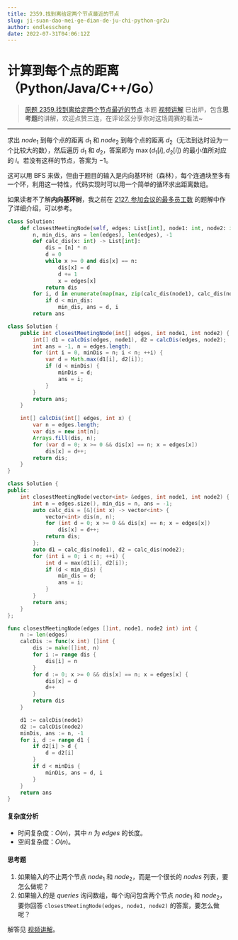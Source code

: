 ```yaml
---
title: 2359.找到离给定两个节点最近的节点
slug: ji-suan-dao-mei-ge-dian-de-ju-chi-python-gr2u
author: endlesscheng
date: 2022-07-31T04:06:12Z
---
```

# 计算到每个点的距离（Python/Java/C++/Go）
 
> [原题 2359.找到离给定两个节点最近的节点](https://leetcode.cn/problems/find-closest-node-to-given-two-nodes)
本题 [视频讲解](https://www.bilibili.com/video/BV1Ba411N78j) 已出炉，包含**思考题**的讲解，欢迎点赞三连，在评论区分享你对这场周赛的看法~

--- 

求出 $\textit{node}_1$ 到每个点的距离 $d_1$ 和 $\textit{node}_2$ 到每个点的距离 $d_2$（无法到达时设为一个比较大的数），然后遍历 $d_1$ 和 $d_2$，答案即为 $\max(d_1[i],d_2[i])$ 的最小值所对应的 $i$。若没有这样的节点，答案为 $-1$。

这可以用 BFS 来做，但由于题目的输入是内向基环树（森林），每个连通块至多有一个环，利用这一特性，代码实现时可以用一个简单的循环求出距离数组。

如果读者不了解**内向基环树**，我之前在 [2127. 参加会议的最多员工数](https://leetcode.cn/problems/maximum-employees-to-be-invited-to-a-meeting/solution/nei-xiang-ji-huan-shu-tuo-bu-pai-xu-fen-c1i1b/) 的题解中作了详细介绍，可以参考。

```py [sol1-Python3]
class Solution:
    def closestMeetingNode(self, edges: List[int], node1: int, node2: int) -> int:
        n, min_dis, ans = len(edges), len(edges), -1
        def calc_dis(x: int) -> List[int]:
            dis = [n] * n
            d = 0
            while x >= 0 and dis[x] == n:
                dis[x] = d
                d += 1
                x = edges[x]
            return dis
        for i, d in enumerate(map(max, zip(calc_dis(node1), calc_dis(node2)))):
            if d < min_dis:
                min_dis, ans = d, i
        return ans
```

```java [sol1-Java]
class Solution {
    public int closestMeetingNode(int[] edges, int node1, int node2) {
        int[] d1 = calcDis(edges, node1), d2 = calcDis(edges, node2);
        int ans = -1, n = edges.length;
        for (int i = 0, minDis = n; i < n; ++i) {
            var d = Math.max(d1[i], d2[i]);
            if (d < minDis) {
                minDis = d;
                ans = i;
            }
        }
        return ans;
    }

    int[] calcDis(int[] edges, int x) {
        var n = edges.length;
        var dis = new int[n];
        Arrays.fill(dis, n);
        for (var d = 0; x >= 0 && dis[x] == n; x = edges[x])
            dis[x] = d++;
        return dis;
    }
}
```

```cpp [sol1-C++]
class Solution {
public:
    int closestMeetingNode(vector<int> &edges, int node1, int node2) {
        int n = edges.size(), min_dis = n, ans = -1;
        auto calc_dis = [&](int x) -> vector<int> {
            vector<int> dis(n, n);
            for (int d = 0; x >= 0 && dis[x] == n; x = edges[x])
                dis[x] = d++;
            return dis;
        };
        auto d1 = calc_dis(node1), d2 = calc_dis(node2);
        for (int i = 0; i < n; ++i) {
            int d = max(d1[i], d2[i]);
            if (d < min_dis) {
                min_dis = d;
                ans = i;
            }
        }
        return ans;
    }
};
```

```go [sol1-Go]
func closestMeetingNode(edges []int, node1, node2 int) int {
	n := len(edges)
	calcDis := func(x int) []int {
		dis := make([]int, n)
		for i := range dis {
			dis[i] = n
		}
		for d := 0; x >= 0 && dis[x] == n; x = edges[x] {
			dis[x] = d
			d++
		}
		return dis
	}

	d1 := calcDis(node1)
	d2 := calcDis(node2)
	minDis, ans := n, -1
	for i, d := range d1 {
		if d2[i] > d {
			d = d2[i]
		}
		if d < minDis {
			minDis, ans = d, i
		}
	}
	return ans
}
```

#### 复杂度分析

- 时间复杂度：$O(n)$，其中 $n$ 为 $\textit{edges}$ 的长度。
- 空间复杂度：$O(n)$。

#### 思考题

1. 如果输入的不止两个节点 $\textit{node}_1$ 和 $\textit{node}_2$，而是一个很长的 $\textit{nodes}$ 列表，要怎么做呢？
2. 如果输入的是 $\textit{queries}$ 询问数组，每个询问包含两个节点 $\textit{node}_1$ 和 $\textit{node}_2$，要你回答 `closestMeetingNode(edges, node1, node2)` 的答案，要怎么做呢？

解答见 [视频讲解](https://www.bilibili.com/video/BV1Ba411N78j)。

